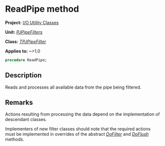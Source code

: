 # ReadPipe method

**Project:** [I/O Utility Classes](../API.md)

**Unit:** [_PJPipeFilters_](./PJPipeFilters.md)

**Class:** [_TPJPipeFilter_](./TPJPipeFilter.md)

**Applies to:** ~>1.0

```pascal
procedure ReadPipe;
```

## Description

Reads and processes all available data from the pipe being filtered.

## Remarks

Actions resulting from processing the data depend on the implementation of descendant classes.

Implementers of new filter classes should note that the required actions must be implemented in overrides of the abstract [_DoFilter_](./TPJPipeFilter-DoFilter.md) and [_DoFlush_](./TPJPipeFilter-DoFlush.md) methods.
